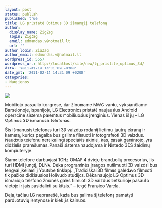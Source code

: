 ```yaml
---
layout: post
status: publish
published: true
title: LG pristatė Optimus 3D išmanųjį telefoną
author:
  display_name: ZigZag
  login: ZigZag
  email: edmundas.v@hotmail.lt
  url: ''
author_login: ZigZag
author_email: edmundas.v@hotmail.lt
wordpress_id: 5557
wordpress_url: http://localhost/site/new/lg_pristate_optimus_3d/
date: '2011-02-14 14:31:09 +0200'
date_gmt: '2011-02-14 14:31:09 +0200'
categories:
- Naujienos
---
```

<div class="imgright"><img src="http://technews.lt/upload/b5cd062520d57dd16a1038209e573eea407.jpg"  /></div>
<p>Mobiliojo pasaulio kongrese, dar žinomame MWC vardu, vykstančiame Barselonoje, Ispanijoje, LG Electronics pristatė naujausius Android operacine sistema paremtus mobiliuosius įrenginius. Vienas iš jų – LG Optimus 3D išmanusis telefonas.</p>
<p>Šis išmanusis telefonas turi 3D vaizdus rodantį lietimui jautrų ekraną ir kamerą, kurios pagalba bus galima filmuoti ir fotografuoti 3D vaizdus. Naudotis telefonu nereikalingi specialūs akiniai, kas, pasak gamintojo, yra didžiulis pranašumas. Panaši sistema naudojama ir Nintedo 3DS žaidimų kompiuteryje.</p>
<p>Šiame telefone darbuojasi 1GHz OMAP 4 dviejų branduolių procesorius, jis turi HDMI jungtį, DLNA. Dėka programinės įrangos nufilmuoti 3D vaizdai bus lengvai įkeliami į Youtube tinklapį. „Tradiciškai 3D filmus galėdavo filmuoti tik pačios didžiausios Holivudo studijos. Dėka naujojo LG Optimus 3D išmaniojo telefono žmonės galės filmuoti 3D vaizdus betkurioje pasaulio vietoje ir jais pasidalinti su kitais.“ – teigė Fransico Varela.</p>
<p>Deja, tačiau LG nepranešė, kada bus galima šį telefoną pamatyti parduotuvių lentynose ir kiek jis kainuos.<br /></p>

